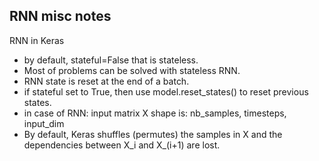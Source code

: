 ## RNN misc notes




RNN in Keras

* by default, stateful=False that is stateless.
* Most of problems can be solved with stateless RNN.
* RNN state is reset at the end of a batch.
* if stateful set to True, then use model.reset_states() to reset previous states.
* in case of RNN: input matrix X shape is: nb_samples, timesteps, input_dim
* By default, Keras shuffles (permutes) the samples in X and the dependencies between X_i and X_(i+1) are lost.



